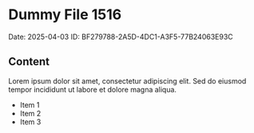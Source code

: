 # Dummy File 1516

Date: 2025-04-03
ID: BF279788-2A5D-4DC1-A3F5-77B24063E93C

## Content

Lorem ipsum dolor sit amet, consectetur adipiscing elit.
Sed do eiusmod tempor incididunt ut labore et dolore magna aliqua.

* Item 1
* Item 2
* Item 3

